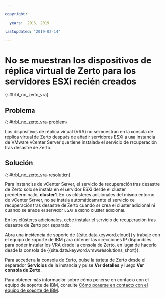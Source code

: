 ```yaml
---

copyright:

  years:  2016, 2019

lastupdated: "2019-02-14"

---
```


# No se muestran los dispositivos de réplica virtual de Zerto para los servidores ESXi recién creados
{: #trbl_no_zerto_vra}

## Problema
{: #trbl_no_zerto_vra-problem}

Los dispositivos de réplica virtual (VRA) no se muestran en la consola de réplica virtual de Zerto después de añadir servidores ESXi a una instancia de VMware vCenter Server que tiene instalado el servicio de recuperación tras desastre de Zerto.

## Solución
{: #trbl_no_zerto_vra-resolution}

Para instancias de vCenter Server, el servicio de recuperación tras desastre de Zerto solo se instala en el servidor ESXi desde el clúster predeterminado, **cluster1**. En los clústeres adicionales del mismo entorno de vCenter Server, no se instala automáticamente el servicio de recuperación tras desastre de Zerto cuando se crea el clúster adicional ni cuando se añade el servidor ESXi a dicho clúster adicional.

En los clústeres adicionales, debe instalar el servicio de recuperación tras desastre de Zerto por separado.

Abra una incidencia de soporte de {{site.data.keyword.cloud}} y trabaje con el equipo de soporte de IBM para obtener las direcciones IP disponibles para poder instalar los VRA desde la consola de Zerto, en lugar de hacerlo desde la consola de {{site.data.keyword.vmwaresolutions_short}}.

Para acceder a la consola de Zerto, pulse la tarjeta de Zerto desde el separador **Servicios** de la instancia y pulse **Ver detalles** y luego **Ver consola de Zerto**.

Para obtener más información sobre cómo ponerse en contacto con el equipo de soporte de IBM, consulte [Cómo ponerse en contacto con el equipo de soporte de IBM](/docs/services/vmwaresolutions/vcenter?topic=vmware-solutions-trbl_support#trbl_support).
